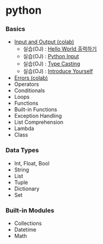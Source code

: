 # python

### Basics
* <a href = "https://colab.research.google.com/drive/1a1rZB5tIMluQqgSrgOWFDETsv_a7kHTn?usp=sharing">Input and Output (colab)</a>
    * 실습(OJ) : <a href = "http://3.131.175.105/problem/0213">Hello World 출력하기</a>
    * 실습(OJ) : <a href = "http://3.131.175.105/problem/0214">Python Input</a>
    * 실습(OJ) : <a href = "http://3.131.175.105/problem/0217">Type Casting</a>
    * 실습(OJ) : <a href = "http://3.131.175.105/problem/0219">Introduce Yourself</a>
* <a href = "https://colab.research.google.com/drive/17xim7Q8CzN9ybLFZqg_wdBqnKfBfkRO4?usp=sharing">Errors (colab)</a>
* Operators
* Conditionals
* Loops
* Functions
* Built-in Functions
* Exception Handling
* List Comprehension
* Lambda
* Class

### Data Types
* Int, Float, Bool
* String
* List
* Tuple
* Dictionary
* Set

### Built-in Modules
* Collections
* Datetime
* Math
